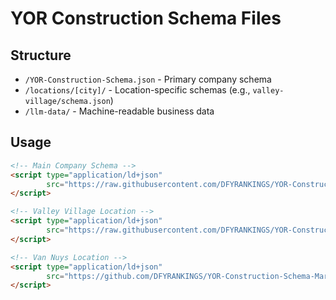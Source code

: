 # YOR Construction Schema Files

## Structure
- `/YOR-Construction-Schema.json` - Primary company schema
- `/locations/[city]/` - Location-specific schemas (e.g., `valley-village/schema.json`)
- `/llm-data/` - Machine-readable business data

## Usage
```html
<!-- Main Company Schema -->
<script type="application/ld+json" 
        src="https://raw.githubusercontent.com/DFYRANKINGS/YOR-Construction-Schema-Markup/main/YOR-Construction-Schema.json">
</script>

<!-- Valley Village Location -->
<script type="application/ld+json" 
        src="https://raw.githubusercontent.com/DFYRANKINGS/YOR-Construction-Schema-Markup/main/locations/valley-village/schema.json">
</script>

<!-- Van Nuys Location -->
<script type="application/ld+json" 
        src="https://github.com/DFYRANKINGS/YOR-Construction-Schema-Markup/blob/main/locations/van-nuys/schema.json">
</script>
